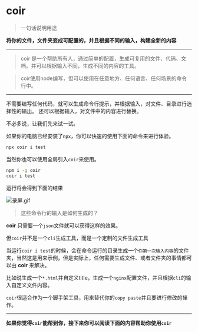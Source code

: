 # coir
> 一句话说明用途

**将你的文件，文件夹变成可配置的，并且根据不同的输入，构建全新的内容**

---
>coir 是一个帮助所有人，通过简单的配置，生成可复用的文件、代码、文档。并可以根据输入不同，生成不同的内容的工具。

>coir使用node编写，但可以使用在任意地方、任何语言、任何场景的命令行中。

---
不需要编写任何代码，就可以生成命令行提示，并根据输入，对文件、目录进行选择性的输出。
还可以根据输入，对文件中的内容进行替换。

不必多说，让我们先来试一试。

如果你的电脑已经安装了`npx`，你可以快速的使用下面的命令来进行体验。
```bash
npx coir i test
```

当然你也可以使用全局引入`coir`来使用。
```bash
npm i -g coir
coir i test
```
运行将会得到下面的结果

![录屏.gif](https://i.loli.net/2020/01/14/BDIPMFGvkXyNJ6g.gif)
>这些命令行的输入是如何生成的？

**coir** 只需要一个`json`文件就可以获得这样的效果。

但`coir`并不是一个`cli`生成工具，而是一个定制的文件生成工具

当运行`coir i test`的时候，会在命令运行的目录生成一个`你第一次输入内容`的文件夹，当然这是用来示例，但是实际上，任何需要生成文件、或者文件夹的事情都可以由 **coir** 来解决。

比如说生成一个`*.html`并自定义title，生成一个`nginx`配置文件，并且根据`cli`的输入自定义文件内容。

`coir`很适合作为一个脚手架工具，用来替代你的`copy paste`并且要进行修改的操作。
    
---

**如果你觉得`coir`能帮到你，接下来你可以阅读下面的内容帮助你使用`coir`**
